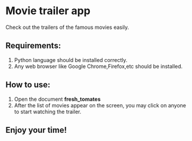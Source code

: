 # Movie trailer app
Check out the trailers of the famous movies easily.

## Requirements:
1. Python language should be installed correctly.
2. Any web browser like Google Chrome,Firefox,etc should be installed.

## How to use:
1. Open the document **fresh_tomates** 
2. After the list of movies appear on the screen, you may click on anyone to start watching the trailer.

## Enjoy your time!
